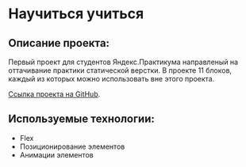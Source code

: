 # Научиться учиться

## Описание проекта:
Первый проект для студентов Яндекс.Практикума направленый на оттачивание практики статической верстки.
В проекте 11 блоков, каждый из которых можно использовать вне этого проекта.

[Ссылка проекта на GitHub](https://ev-kos.github.io/how-to-learn/index.html).

## Используемые технологии:

- Flex
- Позиционирование элементов
- Анимации элементов


